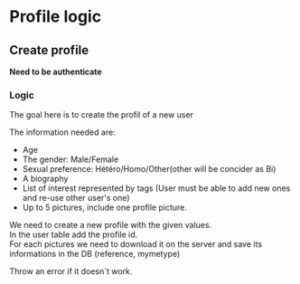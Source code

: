 # Profile logic

## Create profile
**Need to be authenticate**
### Logic
The goal here is to create the profil of a new user

The information needed are: 
- Age
- The gender: Male/Female
- Sexual preference: Hétéro/Homo/Other(other will be concider as Bi)
- A biography
- List of interest represented by tags (User must be able to add new ones and re-use other user's one)
- Up to 5 pictures, include one profile picture.

We need to create a new profile with the given values.  
In the user table add the profile id.  
For each pictures we need to download it on the server and save its informations in the DB (reference, mymetype)

Throw an error if it doesn´t work.